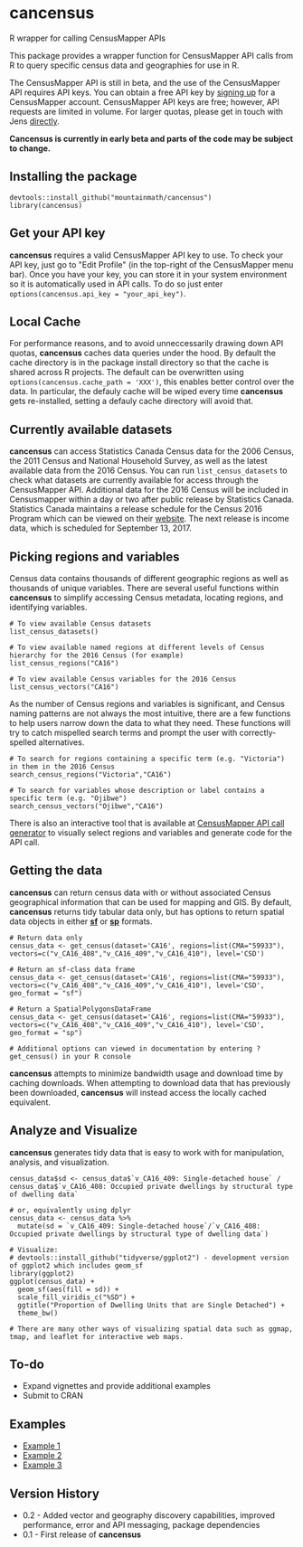 # cancensus
R wrapper for calling CensusMapper APIs

This package provides a wrapper function for CensusMapper API calls from R to query specific census data and geographies for use in R.

The CensusMapper API is still in beta, and the use of the CensusMapper API requires API keys. You can obtain a free API key by [signing up](https://censusmapper.ca/users/sign_up) for a CensusMapper account. CensusMapper API keys are free; however, API requests are limited in volume. For larger quotas, please get in touch with Jens [directly](mailto:jens@censusmapper.ca).  

**Cancensus is currently in early beta and parts of the code may be subject to change.** 

## Installing the package

```
devtools::install_github("mountainmath/cancensus")
library(cancensus)
```

## Get your API key

**cancensus** requires a valid CensusMapper API key to use. To check your API key, just go to "Edit Profile" (in the top-right of the CensusMapper menu bar). Once you have your key, you can store it in your system environment so it is automatically used in API calls. To do so just enter `options(cancensus.api_key = "your_api_key")`.

## Local Cache

For performance reasons, and to avoid unneccessarily drawing down API quotas, **cancensus** caches data queries under the hood. By default the cache directory is in the package install directory so that the cache is shared across R projects. The default can be overwritten using `options(cancensus.cache_path = 'XXX')`, this enables better control over the data. In particular, the defauly cache will be wiped every time **cancensus** gets re-installed, setting a defauly cache directory will avoid that.

## Currently available datasets

**cancensus** can access Statistics Canada Census data for the 2006 Census, the 2011 Census and National Household Survey, as well as the latest available data from the 2016 Census. You can run `list_census_datasets` to check what datasets are currently available for access through the CensusMapper API. Additional data for the 2016 Census will be included in Censusmapper within a day or two after public release by Statistics Canada. Statistics Canada maintains a release schedule for the Census 2016 Program which can be viewed on their [website](http://www12.statcan.gc.ca/census-recensement/2016/ref/release-dates-diffusion-eng.cfm). The next release is income data, which is scheduled for September 13, 2017. 

## Picking regions and variables

Census data contains thousands of different geographic regions as well as thousands of unique variables. There are several useful functions within **cancensus** to simplify accessing Census metadata, locating regions, and identifying variables.

```
# To view available Census datasets
list_census_datasets()

# To view available named regions at different levels of Census hierarchy for the 2016 Census (for example)
list_census_regions("CA16")

# To view available Census variables for the 2016 Census
list_census_vectors("CA16")
```

As the number of Census regions and variables is significant, and Census naming patterns are not always the most intuitive, there are a few functions to help users narrow down the data to what they need. These functions will try to catch mispelled search terms and prompt the user with correctly-spelled alternatives.

```
# To search for regions containing a specific term (e.g. "Victoria") in them in the 2016 Census
search_census_regions("Victoria","CA16")

# To search for variables whose description or label contains a specific term (e.g. "Ojibwe")
search_census_vectors("Ojibwe","CA16")
```

There is also an interactive tool that is available at [CensusMapper API call generator](https://censusmapper.ca/api) to visually select regions and variables and generate code for the API call.

## Getting the data

**cancensus** can return census data with or without associated Census geographical information that can be used for mapping and GIS. By default, **cancensus** returns tidy tabular data only, but has options to return spatial data objects in either [**sf**](https://github.com/r-spatial/sf) or [**sp**](https://cran.r-project.org/web/packages/sp/sp.pdf) formats. 
```
# Return data only
census_data <- get_census(dataset='CA16', regions=list(CMA="59933"), vectors=c("v_CA16_408","v_CA16_409","v_CA16_410"), level='CSD')

# Return an sf-class data frame
census_data <- get_census(dataset='CA16', regions=list(CMA="59933"), vectors=c("v_CA16_408","v_CA16_409","v_CA16_410"), level='CSD', geo_format = "sf")

# Return a SpatialPolygonsDataFrame
census_data <- get_census(dataset='CA16', regions=list(CMA="59933"), vectors=c("v_CA16_408","v_CA16_409","v_CA16_410"), level='CSD', geo_format = "sp")

# Additional options can viewed in documentation by entering ?get_census() in your R console
```
**cancensus** attempts to minimize bandwidth usage and download time by caching downloads. When attempting to download data that has previously been downloaded,  **cancensus** will instead access the locally cached equivalent. 

## Analyze and Visualize

**cancensus** generates tidy data that is easy to work with for manipulation, analysis, and visualization. 

```
census_data$sd <- census_data$`v_CA16_409: Single-detached house` / census_data$`v_CA16_408: Occupied private dwellings by structural type of dwelling data` 

# or, equivalently using dplyr
census_data <- census_data %>% 
  mutate(sd = `v_CA16_409: Single-detached house`/`v_CA16_408: Occupied private dwellings by structural type of dwelling data`)

# Visualize:
# devtools::install_github("tidyverse/ggplot2") - development version of ggplot2 which includes geom_sf
library(ggplot2)
ggplot(census_data) +
  geom_sf(aes(fill = sd)) +
  scale_fill_viridis_c("%SD") +
  ggtitle("Proportion of Dwelling Units that are Single Detached") +
  theme_bw()
  
# There are many other ways of visualizing spatial data such as ggmap, tmap, and leaflet for interactive web maps. 
```
## To-do

* Expand vignettes and provide additional examples
* Submit to CRAN

## Examples

* [Example 1](http://htmlpreview.github.io/?https://github.com/mountainMath/cancensus/blob/master/vignettes/cancensus-demo.nb.html)
* [Example 2](http://htmlpreview.github.io/?https://github.com/mountainMath/cancensus/blob/master/vignettes/Working-with-cancensus.nb.html)
* [Example 3](http://htmlpreview.github.io/?https://github.com/mountainMath/cancensus/blob/master/vignettes/dot_density_example.nb.html)

## Version History

* 0.2 - Added vector and geography discovery capabilities, improved performance, error and API messaging, package dependencies
* 0.1 - First release of **cancensus** 
